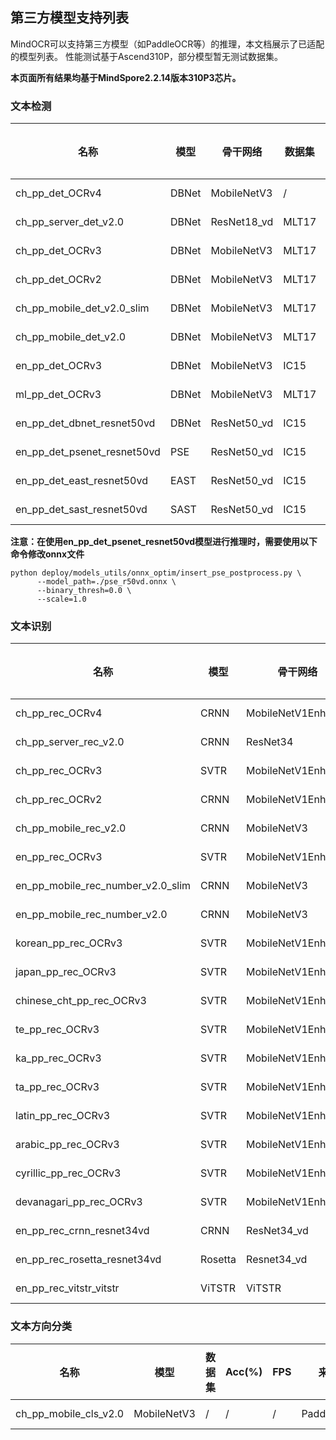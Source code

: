 ## 第三方模型支持列表

MindOCR可以支持第三方模型（如PaddleOCR等）的推理，本文档展示了已适配的模型列表。 性能测试基于Ascend310P，部分模型暂无测试数据集。

**本页面所有结果均基于MindSpore2.2.14版本310P3芯片。**

### 文本检测

| 名称 | 模型 | 骨干网络 | 数据集 | F-score(%) | FPS | 来源 | 配置文件 | 下载 | 参考链接 | ONNX | Data Shape (NCHW) | Lite convert config txt                                                                                                    |
|---|---|---|---|---|---|---|---|---|---|---|-------------------|----------------------------------------------------------------------------------------------------------------------------|
| ch_pp_det_OCRv4 | DBNet | MobileNetV3 | / | /          | /     | PaddleOCR | [yaml](https://github.com/mindspore-lab/mindocr/tree/main/deploy/py_infer/src/configs/det/ppocr/ch_PP-OCRv4_det_cml.yaml) | [infer model](https://paddleocr.bj.bcebos.com/PP-OCRv4/chinese/ch_PP-OCRv4_det_infer.tar) | [ch_PP-OCRv4_det](https://github.com/PaddlePaddle/PaddleOCR/blob/release/2.7/doc/doc_ch/PP-OCRv4_introduction.md) | [onnx](https://download-mindspore.osinfra.cn/toolkits/mindocr/ppocr/det/dbnet/ch_pp_det_OCRv4.onnx) | (-1,3,-1,-1)      | [config txt](https://download-mindspore.osinfra.cn/toolkits/mindocr/ppocr/det/dbnet/ch_pp_det_OCRv4_config.txt)            |
| ch_pp_server_det_v2.0 | DBNet | ResNet18_vd | MLT17 | 48.28      | 12.68 | PaddleOCR | [yaml](https://github.com/mindspore-lab/mindocr/tree/main/deploy/py_infer/src/configs/det/ppocr/ch_det_res18_db_v2.0.yaml) | [infer model](https://paddleocr.bj.bcebos.com/dygraph_v2.0/ch/ch_ppocr_server_v2.0_det_infer.tar) | [ch_ppocr_server_v2.0_det](https://github.com/PaddlePaddle/PaddleOCR/blob/release/2.6/doc/doc_en/models_list_en.md) | [onnx](https://download-mindspore.osinfra.cn/toolkits/mindocr/ppocr/det/dbnet/ch_pp_server_det_v2.0.onnx) | (1,3,736,1280)    | [config txt](https://download-mindspore.osinfra.cn/toolkits/mindocr/ppocr/det/dbnet/ch_pp_server_det_v2.0_config.txt)      |
| ch_pp_det_OCRv3 | DBNet | MobileNetV3 | MLT17 | 35.02      | 23.91 | PaddleOCR | [yaml](https://github.com/mindspore-lab/mindocr/tree/main/deploy/py_infer/src/configs/det/ppocr/ch_PP-OCRv3_det_cml.yaml) | [infer model](https://paddleocr.bj.bcebos.com/PP-OCRv3/chinese/ch_PP-OCRv3_det_infer.tar) | [ch_PP-OCRv3_det](https://github.com/PaddlePaddle/PaddleOCR/blob/release/2.6/doc/doc_en/models_list_en.md) | [onnx](https://download-mindspore.osinfra.cn/toolkits/mindocr/ppocr/det/dbnet/ch_pp_det_OCRv3.onnx) | (-1,3,-1,-1)      | [config txt](https://download-mindspore.osinfra.cn/toolkits/mindocr/ppocr/det/dbnet/ch_pp_det_OCRv3_config.txt)            |
| ch_pp_det_OCRv2 | DBNet | MobileNetV3 | MLT17 | 44.80      | 13.00 | PaddleOCR | [yaml](https://github.com/mindspore-lab/mindocr/tree/main/deploy/py_infer/src/configs/det/ppocr/ch_PP-OCRv2_det_cml.yaml) | [infer model](https://paddleocr.bj.bcebos.com/PP-OCRv2/chinese/ch_PP-OCRv2_det_infer.tar) | [ch_PP-OCRv2_det](https://github.com/PaddlePaddle/PaddleOCR/blob/release/2.6/doc/doc_en/models_list_en.md) | [onnx](https://download-mindspore.osinfra.cn/toolkits/mindocr/ppocr/det/dbnet/ch_pp_det_OCRv2.onnx) | (1,3,736,1280)    | [config txt](https://download-mindspore.osinfra.cn/toolkits/mindocr/ppocr/det/dbnet/ch_pp_det_OCRv2_config.txt)            |
| ch_pp_mobile_det_v2.0_slim | DBNet | MobileNetV3 | MLT17 | 33.48      | 12.36 | PaddleOCR | [yaml](https://github.com/mindspore-lab/mindocr/tree/main/deploy/py_infer/src/configs/det/ppocr/ch_det_mv3_db_v2.0.yaml) | [infer model](https://paddleocr.bj.bcebos.com/dygraph_v2.0/slim/ch_ppocr_mobile_v2.0_det_prune_infer.tar) | [ch_ppocr_mobile_slim_v2.0_det](https://github.com/PaddlePaddle/PaddleOCR/blob/release/2.6/doc/doc_en/models_list_en.md) | [onnx](https://download-mindspore.osinfra.cn/toolkits/mindocr/ppocr/det/dbnet/ch_pp_mobile_det_v2.0_slim.onnx)| (1,3,736,1280)    | [config txt](https://download-mindspore.osinfra.cn/toolkits/mindocr/ppocr/det/dbnet/ch_pp_mobile_det_v2.0_slim_config.txt) |
| ch_pp_mobile_det_v2.0 | DBNet | MobileNetV3 | MLT17 | 33.36      | 12.77 | PaddleOCR | [yaml](https://github.com/mindspore-lab/mindocr/tree/main/deploy/py_infer/src/configs/det/ppocr/ch_det_mv3_db_v2.0.yaml) | [infer model](https://paddleocr.bj.bcebos.com/dygraph_v2.0/ch/ch_ppocr_mobile_v2.0_det_infer.tar) | [ch_ppocr_mobile_v2.0_det](https://github.com/PaddlePaddle/PaddleOCR/blob/release/2.6/doc/doc_en/models_list_en.md) | [onnx](https://download-mindspore.osinfra.cn/toolkits/mindocr/ppocr/det/dbnet/ch_pp_mobile_det_v2.0.onnx) | (1,3,736,1280)    | [config txt](https://download-mindspore.osinfra.cn/toolkits/mindocr/ppocr/det/dbnet/ch_pp_mobile_det_v2.0_config.txt)      |
| en_pp_det_OCRv3 | DBNet | MobileNetV3 | IC15 | 43.73      | 40.53 | PaddleOCR | [yaml](https://github.com/mindspore-lab/mindocr/tree/main/deploy/py_infer/src/configs/det/ppocr/ch_PP-OCRv3_det_cml.yaml) | [infer model](https://paddleocr.bj.bcebos.com/PP-OCRv3/english/en_PP-OCRv3_det_infer.tar) | [en_PP-OCRv3_det](https://github.com/PaddlePaddle/PaddleOCR/blob/release/2.6/doc/doc_en/models_list_en.md) | [onnx](https://download-mindspore.osinfra.cn/toolkits/mindocr/ppocr/det/dbnet/en_PP-OCRv3_det_infer.onnx) | (-1,3,-1,-1)      | [config txt](https://download-mindspore.osinfra.cn/toolkits/mindocr/ppocr/det/dbnet/en_pp_det_OCRv3_config.txt)            |
| ml_pp_det_OCRv3 | DBNet | MobileNetV3 | MLT17 | 68.79      | 20.12 | PaddleOCR | [yaml](https://github.com/mindspore-lab/mindocr/tree/main/deploy/py_infer/src/configs/det/ppocr/ch_PP-OCRv3_det_cml.yaml) | [infer model](https://paddleocr.bj.bcebos.com/PP-OCRv3/multilingual/Multilingual_PP-OCRv3_det_infer.tar) | [ml_PP-OCRv3_det](https://github.com/PaddlePaddle/PaddleOCR/blob/release/2.6/doc/doc_en/models_list_en.md) | [onnx](https://download-mindspore.osinfra.cn/toolkits/mindocr/ppocr/det/dbnet/ml_pp_det_OCRv3.onnx) | (-1,3,-1,-1)      | [config txt](https://download-mindspore.osinfra.cn/toolkits/mindocr/ppocr/det/dbnet/ml_pp_det_OCRv3_config.txt)            |
| en_pp_det_dbnet_resnet50vd | DBNet | ResNet50_vd | IC15 | 79.25      | 23.71 | PaddleOCR | [yaml](https://github.com/mindspore-lab/mindocr/tree/main/deploy/py_infer/src/configs/det/ppocr/det_r50_vd_db.yaml) | [infer model](https://paddleocr.bj.bcebos.com/dygraph_v2.0/en/det_r50_vd_db_v2.0_infer.tar) | [DBNet](https://github.com/PaddlePaddle/PaddleOCR/blob/release/2.6/doc/doc_en/algorithm_det_db_en.md) | [onnx](https://download-mindspore.osinfra.cn/toolkits/mindocr/ppocr/det/dbnet/det_r50_vd_db_v2.0_infer.onnx) | (1,3,736,1280)    | [config txt](https://download-mindspore.osinfra.cn/toolkits/mindocr/ppocr/det/dbnet/en_pp_det_dbnet_resnet50vd_config.txt) |
| en_pp_det_psenet_resnet50vd | PSE | ResNet50_vd | IC15 | 82.01      | 10.22 | PaddleOCR | [yaml](https://github.com/mindspore-lab/mindocr/tree/main/deploy/py_infer/src/configs/det/ppocr/det_r50_vd_pse.yaml) | [train model](https://paddleocr.bj.bcebos.com/dygraph_v2.1/en_det/det_r50_vd_pse_v2.0_train.tar) | [PSE](https://github.com/PaddlePaddle/PaddleOCR/blob/release/2.6/doc/doc_en/algorithm_det_psenet_en.md) | [onnx](https://download-mindspore.osinfra.cn/toolkits/mindocr/ppocr/det/pse/en_pp_det_psenet_resnet50vd_pse_post_new.onnx) | (1,3,736,1280)    | [config txt](https://download-mindspore.osinfra.cn/toolkits/mindocr/ppocr/det/pse/en_pp_det_psenet_resnet50vd_config.txt)  |
| en_pp_det_east_resnet50vd | EAST | ResNet50_vd | IC15 | 84.80      | 23.32 | PaddleOCR | [yaml](https://github.com/mindspore-lab/mindocr/tree/main/deploy/py_infer/src/configs/det/ppocr/det_r50_vd_east.yaml) | [train model](https://paddleocr.bj.bcebos.com/dygraph_v2.0/en/det_r50_vd_east_v2.0_train.tar) | [EAST](https://github.com/PaddlePaddle/PaddleOCR/blob/release/2.6/doc/doc_en/algorithm_det_east_en.md) | [onnx](https://download-mindspore.osinfra.cn/toolkits/mindocr/ppocr/det/east/en_pp_det_east_resnet50vd.onnx) | (1,3,736,1280)    | [config txt](https://download-mindspore.osinfra.cn/toolkits/mindocr/ppocr/det/east/en_pp_det_east_resnet50vd_config.txt)   |
| en_pp_det_sast_resnet50vd | SAST | ResNet50_vd | IC15 | 86.28      | 17.45 | PaddleOCR | [yaml](https://github.com/mindspore-lab/mindocr/tree/main/deploy/py_infer/src/configs/det/ppocr/det_r50_vd_sast_icdar15.yaml) | [train model](https://paddleocr.bj.bcebos.com/dygraph_v2.0/en/det_r50_vd_sast_icdar15_v2.0_train.tar) | [SAST](https://github.com/PaddlePaddle/PaddleOCR/blob/release/2.6/doc/doc_en/algorithm_det_sast_en.md) | [onnx](https://download-mindspore.osinfra.cn/toolkits/mindocr/ppocr/det/sast/en_pp_det_sast_resnet50vd.onnx) | (1,3,-1,-1)       | [config txt](https://download-mindspore.osinfra.cn/toolkits/mindocr/ppocr/det/sast/en_pp_det_sast_resnet50vd_config.txt)   |

**注意：在使用en_pp_det_psenet_resnet50vd模型进行推理时，需要使用以下命令修改onnx文件**

```shell
python deploy/models_utils/onnx_optim/insert_pse_postprocess.py \
      --model_path=./pse_r50vd.onnx \
      --binary_thresh=0.0 \
      --scale=1.0
```

### 文本识别

| 名称 | 模型 | 骨干网络 | 数据集 | Acc(%) | FPS | 来源 | 字典文件 | 配置文件 | 下载 | 参考链接 | ONNX | Data Shape (NCHW) | Lite convert config txt |
|---|---|---|---|---|---|---|---|---|---|---|---|---|---|
| ch_pp_rec_OCRv4 | CRNN | MobileNetV1Enhance | /     | /      | 310.71 | PaddleOCR | [ppocr_keys_v1.txt](https://github.com/PaddlePaddle/PaddleOCR/blob/release/2.6/ppocr/utils/ppocr_keys_v1.txt) | [yaml](https://github.com/mindspore-lab/mindocr/tree/main/deploy/py_infer/src/configs/rec/ppocr/ch_PP-OCRv4_rec_distillation.yaml) | [infer model](https://paddleocr.bj.bcebos.com/PP-OCRv4/chinese/ch_PP-OCRv4_rec_infer.tar) | [ch_PP-OCRv4_rec](https://github.com/PaddlePaddle/PaddleOCR/blob/release/2.7/doc/doc_ch/PP-OCRv4_introduction.md) | [onnx](https://download-mindspore.osinfra.cn/toolkits/mindocr/ppocr/rec/crnn/ch_PP-OCRv4_rec_infer.onnx) | (1,3,32,100)      | [config txt](https://download-mindspore.osinfra.cn/toolkits/mindocr/ppocr/rec/crnn/ch_PP-OCRv4_rec_infer_config.txt)           |
| ch_pp_server_rec_v2.0 | CRNN | ResNet34 | /     | /      | 259.82 | PaddleOCR | [ppocr_keys_v1.txt](https://github.com/PaddlePaddle/PaddleOCR/blob/release/2.6/ppocr/utils/ppocr_keys_v1.txt) | [yaml](https://github.com/mindspore-lab/mindocr/tree/main/deploy/py_infer/src/configs/rec/ppocr/rec_chinese_common_v2.0.yaml) | [infer model](https://paddleocr.bj.bcebos.com/dygraph_v2.0/ch/ch_ppocr_server_v2.0_rec_infer.tar) | [ch_ppocr_server_v2.0_rec](https://github.com/PaddlePaddle/PaddleOCR/blob/release/2.6/doc/doc_en/models_list_en.md) | [onnx](https://download-mindspore.osinfra.cn/toolkits/mindocr/ppocr/rec/crnn/ch_ppocr_server_v2.0_rec_infer.onnx) | (1,3,32,100)      | [config txt](https://download-mindspore.osinfra.cn/toolkits/mindocr/ppocr/rec/crnn/ch_ppocr_server_v2.0_rec_infer_config.txt)        |
| ch_pp_rec_OCRv3 | SVTR | MobileNetV1Enhance | /     | /      | 430.02 | PaddleOCR | [ppocr_keys_v1.txt](https://github.com/PaddlePaddle/PaddleOCR/blob/release/2.6/ppocr/utils/ppocr_keys_v1.txt) | [yaml](https://github.com/mindspore-lab/mindocr/tree/main/deploy/py_infer/src/configs/rec/ppocr/ch_PP-OCRv3_rec_distillation.yaml) | [infer model](https://paddleocr.bj.bcebos.com/PP-OCRv3/chinese/ch_PP-OCRv3_rec_infer.tar) | [ch_PP-OCRv3_rec](https://github.com/PaddlePaddle/PaddleOCR/blob/release/2.6/doc/doc_en/models_list_en.md) | [onnx](https://download-mindspore.osinfra.cn/toolkits/mindocr/ppocr/rec/svtr/ch_PP-OCRv3_rec_infer.onnx) | (1,3,32,100)      | [config txt](https://download-mindspore.osinfra.cn/toolkits/mindocr/ppocr/rec/svtr/ch_PP-OCRv3_rec_infer_config.txt)                 |
| ch_pp_rec_OCRv2 | CRNN | MobileNetV1Enhance | /     | /      | 321.91 | PaddleOCR | [ppocr_keys_v1.txt](https://github.com/PaddlePaddle/PaddleOCR/blob/release/2.6/ppocr/utils/ppocr_keys_v1.txt) | [yaml](https://github.com/mindspore-lab/mindocr/tree/main/deploy/py_infer/src/configs/rec/ppocr/ch_PP-OCRv2_rec_distillation.yaml) | [infer model](https://paddleocr.bj.bcebos.com/PP-OCRv2/chinese/ch_PP-OCRv2_rec_infer.tar) | [ch_PP-OCRv2_rec](https://github.com/PaddlePaddle/PaddleOCR/blob/release/2.6/doc/doc_en/models_list_en.md) | [onnx](https://download-mindspore.osinfra.cn/toolkits/mindocr/ppocr/rec/crnn/ch_PP-OCRv2_rec_infer.onnx) | (1,3,32,100)      | [config txt](https://download-mindspore.osinfra.cn/toolkits/mindocr/ppocr/rec/crnn/ch_PP-OCRv2_rec_infer_config.txt)                 |
| ch_pp_mobile_rec_v2.0 | CRNN | MobileNetV3 | /     | /      | 278.21 | PaddleOCR | [ppocr_keys_v1.txt](https://github.com/PaddlePaddle/PaddleOCR/blob/release/2.6/ppocr/utils/ppocr_keys_v1.txt) | [yaml](https://github.com/mindspore-lab/mindocr/tree/main/deploy/py_infer/src/configs/rec/ppocr/rec_chinese_lite_v2.0.yaml) | [infer model](https://paddleocr.bj.bcebos.com/dygraph_v2.0/ch/ch_ppocr_mobile_v2.0_rec_infer.tar) | [ch_ppocr_mobile_v2.0_rec](https://github.com/PaddlePaddle/PaddleOCR/blob/release/2.6/doc/doc_en/models_list_en.md) | [onnx](https://download-mindspore.osinfra.cn/toolkits/mindocr/ppocr/rec/crnn/ch_ppocr_mobile_v2.0_rec_infer.onnx) | (1,3,32,100)      | [config txt](https://download-mindspore.osinfra.cn/toolkits/mindocr/ppocr/rec/crnn/ch_ppocr_mobile_v2.0_rec_infer_config.txt)        |
| en_pp_rec_OCRv3 | SVTR | MobileNetV1Enhance | IC15 | 49.83 | 580.88 | PaddleOCR | [en_dict.txt](https://github.com/PaddlePaddle/PaddleOCR/blob/release/2.6/ppocr/utils/en_dict.txt) | [yaml](https://github.com/mindspore-lab/mindocr/tree/main/deploy/py_infer/src/configs/rec/ppocr/en_PP-OCRv3_rec.yaml) | [infer model](https://paddleocr.bj.bcebos.com/PP-OCRv3/english/en_PP-OCRv3_rec_infer.tar) | [en_PP-OCRv3_rec](https://github.com/PaddlePaddle/PaddleOCR/blob/release/2.6/doc/doc_en/models_list_en.md) | [onnx](https://download-mindspore.osinfra.cn/toolkits/mindocr/ppocr/rec/svtr/en_PP-OCRv3_rec_infer.onnx) | (1,3,32,100)      | [config txt](https://download-mindspore.osinfra.cn/toolkits/mindocr/ppocr/rec/svtr/en_PP-OCRv3_rec_infer_config.txt)                 |
| en_pp_mobile_rec_number_v2.0_slim | CRNN | MobileNetV3 | /     | /      | 229.21 | PaddleOCR | [en_dict.txt](https://github.com/PaddlePaddle/PaddleOCR/blob/release/2.6/ppocr/utils/en_dict.txt) | [yaml](https://github.com/mindspore-lab/mindocr/tree/main/deploy/py_infer/src/configs/rec/ppocr/rec_en_number_lite.yaml) | [infer model](https://paddleocr.bj.bcebos.com/dygraph_v2.0/en/en_number_mobile_v2.0_rec_slim_infer.tar) | [en_number_mobile_slim_v2.0_rec](https://github.com/PaddlePaddle/PaddleOCR/blob/release/2.6/doc/doc_en/models_list_en.md) | [onnx](https://download-mindspore.osinfra.cn/toolkits/mindocr/ppocr/rec/crnn/en_number_mobile_v2.0_rec_slim_infer.onnx) | (1,3,32,320)      | [config txt](https://download-mindspore.osinfra.cn/toolkits/mindocr/ppocr/rec/crnn/en_number_mobile_v2.0_rec_slim_infer_config.txt)  |
| en_pp_mobile_rec_number_v2.0 | CRNN | MobileNetV3 | IC15 | 46.08 | 228.97 | PaddleOCR | [en_dict.txt](https://github.com/PaddlePaddle/PaddleOCR/blob/release/2.6/ppocr/utils/en_dict.txt) | [yaml](https://github.com/mindspore-lab/mindocr/tree/main/deploy/py_infer/src/configs/rec/ppocr/rec_en_number_lite.yaml) | [infer model](https://paddleocr.bj.bcebos.com/dygraph_v2.0/multilingual/en_number_mobile_v2.0_rec_infer.tar) | [en_number_mobile_v2.0_rec](https://github.com/PaddlePaddle/PaddleOCR/blob/release/2.6/doc/doc_en/models_list_en.md) | [onnx](https://download-mindspore.osinfra.cn/toolkits/mindocr/ppocr/rec/crnn/en_number_mobile_v2.0_rec_infer.onnx) | (1,3,32,320)      | [config txt](https://download-mindspore.osinfra.cn/toolkits/mindocr/ppocr/rec/crnn/en_number_mobile_v2.0_rec_infer_config.txt)       |
| korean_pp_rec_OCRv3 | SVTR | MobileNetV1Enhance | /     | /      | 511.92 | PaddleOCR | [korean_dict.txt](https://github.com/PaddlePaddle/PaddleOCR/blob/release/2.6/ppocr/utils/dict/korean_dict.txt) | [yaml](https://github.com/mindspore-lab/mindocr/tree/main/deploy/py_infer/src/configs/rec/ppocr/korean_PP-OCRv3_rec.yaml) | [infer model](https://paddleocr.bj.bcebos.com/PP-OCRv3/multilingual/korean_PP-OCRv3_rec_infer.tar) | [korean_PP-OCRv3_rec](https://github.com/PaddlePaddle/PaddleOCR/blob/release/2.6/doc/doc_en/models_list_en.md) | [onnx](https://download-mindspore.osinfra.cn/toolkits/mindocr/ppocr/rec/svtr/korean_PP-OCRv3_rec_infer.onnx) | (1,3,32,100)      | [config txt](https://download-mindspore.osinfra.cn/toolkits/mindocr/ppocr/rec/svtr/korean_PP-OCRv3_rec_infer_config.txt)             |
| japan_pp_rec_OCRv3 | SVTR | MobileNetV1Enhance | /     | /      | 477.32 | PaddleOCR | [japan_dict.txt](https://github.com/PaddlePaddle/PaddleOCR/blob/release/2.6/ppocr/utils/dict/japan_dict.txt) | [yaml](https://github.com/mindspore-lab/mindocr/tree/main/deploy/py_infer/src/configs/rec/ppocr/japan_PP-OCRv3_rec.yaml) | [infer model](https://paddleocr.bj.bcebos.com/PP-OCRv3/multilingual/japan_PP-OCRv3_rec_infer.tar) | [japan_PP-OCRv3_rec](https://github.com/PaddlePaddle/PaddleOCR/blob/release/2.6/doc/doc_en/models_list_en.md) | [onnx](https://download-mindspore.osinfra.cn/toolkits/mindocr/ppocr/rec/svtr/japan_PP-OCRv3_rec_infer.onnx) | (1,3,32,100)      | [config txt](https://download-mindspore.osinfra.cn/toolkits/mindocr/ppocr/rec/svtr/japan_PP-OCRv3_rec_infer_config.txt)              |
| chinese_cht_pp_rec_OCRv3 | SVTR | MobileNetV1Enhance | /     | /      | 390.15 | PaddleOCR | [chinese_cht_dict.txt](https://github.com/PaddlePaddle/PaddleOCR/blob/release/2.6/ppocr/utils/dict/chinese_cht_dict.txt) | [yaml](https://github.com/mindspore-lab/mindocr/tree/main/deploy/py_infer/src/configs/rec/ppocr/chinese_cht_PP-OCRv3_rec.yaml) | [infer model](https://paddleocr.bj.bcebos.com/PP-OCRv3/multilingual/chinese_cht_PP-OCRv3_rec_infer.tar) | [chinese_cht_PP-OCRv3_rec](https://github.com/PaddlePaddle/PaddleOCR/blob/release/2.6/doc/doc_en/models_list_en.md) | [onnx](https://download-mindspore.osinfra.cn/toolkits/mindocr/ppocr/rec/svtr/chinese_cht_PP-OCRv3_rec_infer.onnx) | (1,3,32,100)      | [config txt](https://download-mindspore.osinfra.cn/toolkits/mindocr/ppocr/rec/svtr/chinese_cht_PP-OCRv3_rec_infer_config.txt)        |
| te_pp_rec_OCRv3 | SVTR | MobileNetV1Enhance | /     | /      | 582.82 | PaddleOCR | [te_dict.txt](https://github.com/PaddlePaddle/PaddleOCR/blob/release/2.6/ppocr/utils/dict/te_dict.txt) | [yaml](https://github.com/mindspore-lab/mindocr/tree/main/deploy/py_infer/src/configs/rec/ppocr/te_PP-OCRv3_rec.yaml) | [infer model](https://paddleocr.bj.bcebos.com/PP-OCRv3/multilingual/te_PP-OCRv3_rec_infer.tar) | [te_PP-OCRv3_rec](https://github.com/PaddlePaddle/PaddleOCR/blob/release/2.6/doc/doc_en/models_list_en.md) | [onnx](https://download-mindspore.osinfra.cn/toolkits/mindocr/ppocr/rec/svtr/te_PP-OCRv3_rec_infer.onnx) | (1,3,32,100)      | [config txt](https://download-mindspore.osinfra.cn/toolkits/mindocr/ppocr/rec/svtr/te_PP-OCRv3_rec_infer_config.txt)                 |
| ka_pp_rec_OCRv3 | SVTR | MobileNetV1Enhance | /     | /      | 589.41 | PaddleOCR | [ka_dict.txt](https://github.com/PaddlePaddle/PaddleOCR/blob/release/2.6/ppocr/utils/dict/ka_dict.txt) | [yaml](https://github.com/mindspore-lab/mindocr/tree/main/deploy/py_infer/src/configs/rec/ppocr/ka_PP-OCRv3_rec.yaml) | [infer model](https://paddleocr.bj.bcebos.com/PP-OCRv3/multilingual/ka_PP-OCRv3_rec_infer.tar) | [ka_PP-OCRv3_rec](https://github.com/PaddlePaddle/PaddleOCR/blob/release/2.6/doc/doc_en/models_list_en.md) | [onnx](https://download-mindspore.osinfra.cn/toolkits/mindocr/ppocr/rec/svtr/ka_PP-OCRv3_rec_infer.onnx) | (1,3,32,100)      | [config txt](https://download-mindspore.osinfra.cn/toolkits/mindocr/ppocr/rec/svtr/ka_PP-OCRv3_rec_infer_config.txt)                 |
| ta_pp_rec_OCRv3 | SVTR | MobileNetV1Enhance | /     | /      | 587.30 | PaddleOCR | [ta_dict.txt](https://github.com/PaddlePaddle/PaddleOCR/blob/release/2.6/ppocr/utils/dict/ta_dict.txt) | [yaml](https://github.com/mindspore-lab/mindocr/tree/main/deploy/py_infer/src/configs/rec/ppocr/ta_PP-OCRv3_rec.yaml) | [infer model](https://paddleocr.bj.bcebos.com/PP-OCRv3/multilingual/ta_PP-OCRv3_rec_infer.tar) | [ta_PP-OCRv3_rec](https://github.com/PaddlePaddle/PaddleOCR/blob/release/2.6/doc/doc_en/models_list_en.md) | [onnx](https://download-mindspore.osinfra.cn/toolkits/mindocr/ppocr/rec/svtr/ta_PP-OCRv3_rec_infer.onnx) | (1,3,32,100)      | [config txt](https://download-mindspore.osinfra.cn/toolkits/mindocr/ppocr/rec/svtr/ta_PP-OCRv3_rec_infer_config.txt)                 |
| latin_pp_rec_OCRv3 | SVTR | MobileNetV1Enhance | /     | /      | 584.57 | PaddleOCR | [latin_dict.txt](https://github.com/PaddlePaddle/PaddleOCR/blob/release/2.6/ppocr/utils/dict/latin_dict.txt) | [yaml](https://github.com/mindspore-lab/mindocr/tree/main/deploy/py_infer/src/configs/rec/ppocr/latin_PP-OCRv3_rec.yaml) | [infer model](https://paddleocr.bj.bcebos.com/PP-OCRv3/multilingual/latin_PP-OCRv3_rec_infer.tar) | [latin_PP-OCRv3_rec](https://github.com/PaddlePaddle/PaddleOCR/blob/release/2.6/doc/doc_en/models_list_en.md) | [onnx](https://download-mindspore.osinfra.cn/toolkits/mindocr/ppocr/rec/svtr/latin_PP-OCRv3_rec_infer.onnx) | (1,3,32,100)      | [config txt](https://download-mindspore.osinfra.cn/toolkits/mindocr/ppocr/rec/svtr/latin_PP-OCRv3_rec_infer_config.txt)              |
| arabic_pp_rec_OCRv3 | SVTR | MobileNetV1Enhance | /     | /      | 578.28 | PaddleOCR | [arabic_dict.txt](https://github.com/PaddlePaddle/PaddleOCR/blob/release/2.6/ppocr/utils/dict/arabic_dict.txt) | [yaml](https://github.com/mindspore-lab/mindocr/tree/main/deploy/py_infer/src/configs/rec/ppocr/arabic_PP-OCRv3_rec.yaml) | [infer model](https://paddleocr.bj.bcebos.com/PP-OCRv3/multilingual/arabic_PP-OCRv3_rec_infer.tar) | [arabic_PP-OCRv3_rec](https://github.com/PaddlePaddle/PaddleOCR/blob/release/2.6/doc/doc_en/models_list_en.md) | [onnx](https://download-mindspore.osinfra.cn/toolkits/mindocr/ppocr/rec/svtr/arabic_PP-OCRv3_rec_infer.onnx) | (1,3,32,100)      | [config txt](https://download-mindspore.osinfra.cn/toolkits/mindocr/ppocr/rec/svtr/arabic_PP-OCRv3_rec_infer_config.txt)             |
| cyrillic_pp_rec_OCRv3 | SVTR | MobileNetV1Enhance | /     | /      | 573.57 | PaddleOCR | [cyrillic_dict.txt](https://github.com/PaddlePaddle/PaddleOCR/blob/release/2.6/ppocr/utils/dict/cyrillic_dict.txt) | [yaml](https://github.com/mindspore-lab/mindocr/tree/main/deploy/py_infer/src/configs/rec/ppocr/cyrillic_PP-OCRv3_rec.yaml) | [infer model](https://paddleocr.bj.bcebos.com/PP-OCRv3/multilingual/cyrillic_PP-OCRv3_rec_infer.tar) | [cyrillic_PP-OCRv3_rec](https://github.com/PaddlePaddle/PaddleOCR/blob/release/2.6/doc/doc_en/models_list_en.md) | [onnx](https://download-mindspore.osinfra.cn/toolkits/mindocr/ppocr/rec/svtr/cyrillic_PP-OCRv3_rec_infer.onnx) | (1,3,32,100)      | [config txt](https://download-mindspore.osinfra.cn/toolkits/mindocr/ppocr/rec/svtr/cyrillic_PP-OCRv3_rec_infer_config.txt)           |
| devanagari_pp_rec_OCRv3 | SVTR | MobileNetV1Enhance | /     | /      | 589.43 | PaddleOCR | [devanagari_dict.txt](https://github.com/PaddlePaddle/PaddleOCR/blob/release/2.6/ppocr/utils/dict/devanagari_dict.txt) | [yaml](https://github.com/mindspore-lab/mindocr/tree/main/deploy/py_infer/src/configs/rec/ppocr/devanagari_PP-OCRv3_rec.yaml) | [infer model](https://paddleocr.bj.bcebos.com/PP-OCRv3/multilingual/devanagari_PP-OCRv3_rec_infer.tar) | [devanagari_PP-OCRv3_rec](https://github.com/PaddlePaddle/PaddleOCR/blob/release/2.6/doc/doc_en/models_list_en.md) | [onnx](https://download-mindspore.osinfra.cn/toolkits/mindocr/ppocr/rec/svtr/devanagari_PP-OCRv3_rec_infer.onnx) | (1,3,32,100)      | [config txt](https://download-mindspore.osinfra.cn/toolkits/mindocr/ppocr/rec/svtr/devanagari_PP-OCRv3_rec_infer_config.txt)         |
| en_pp_rec_crnn_resnet34vd | CRNN | ResNet34_vd | IC15  | 66.35  | 392.97 | PaddleOCR | [ic15_dict.txt](https://github.com/PaddlePaddle/PaddleOCR/blob/release/2.6/ppocr/utils/ic15_dict.txt) | [yaml](https://github.com/mindspore-lab/mindocr/tree/main/deploy/py_infer/src/configs/rec/ppocr/rec_r34_vd_none_bilstm_ctc.yaml) | [infer model](https://paddleocr.bj.bcebos.com/dygraph_v2.0/en/rec_r34_vd_none_bilstm_ctc_v2.0_infer.tar) | [CRNN](https://github.com/PaddlePaddle/PaddleOCR/blob/release/2.6rc/doc/doc_en/algorithm_rec_crnn_en.md) | [onnx](https://download-mindspore.osinfra.cn/toolkits/mindocr/ppocr/rec/crnn/en_pp_rec_crnn_resnet34vd_infer.onnx) | (1,3,32,160)      | [config txt](https://download-mindspore.osinfra.cn/toolkits/mindocr/ppocr/rec/crnn/en_pp_rec_crnn_resnet34vd_infer_config.txt)       |
| en_pp_rec_rosetta_resnet34vd | Rosetta | Resnet34_vd | IC15  | 64.52  | 487.68 | PaddleOCR | [ic15_dict.txt](https://github.com/PaddlePaddle/PaddleOCR/blob/release/2.6/ppocr/utils/ic15_dict.txt) | [yaml](https://github.com/mindspore-lab/mindocr/tree/main/deploy/py_infer/src/configs/rec/ppocr/rec_r34_vd_none_none_ctc.yaml) | [infer model](https://paddleocr.bj.bcebos.com/dygraph_v2.0/en/rec_r34_vd_none_none_ctc_v2.0_infer.tar) | [Rosetta](https://github.com/PaddlePaddle/PaddleOCR/blob/release/2.6/doc/doc_en/algorithm_rec_rosetta_en.md) | [onnx](https://download-mindspore.osinfra.cn/toolkits/mindocr/ppocr/rec/rosetta/en_pp_rec_rosetta_resnet34vd_infer.onnx) | (1,3,32,160)      | [config txt](https://download-mindspore.osinfra.cn/toolkits/mindocr/ppocr/rec/rosetta/en_pp_rec_rosetta_resnet34vd_infer_config.txt) |
| en_pp_rec_vitstr_vitstr | ViTSTR | ViTSTR | IC15  | 68.42  | 336.53 | PaddleOCR | [EN_symbol_dict.txt](https://github.com/PaddlePaddle/PaddleOCR/blob/release/2.6/ppocr/utils/EN_symbol_dict.txt) | [yaml](https://github.com/mindspore-lab/mindocr/tree/main/deploy/py_infer/src/configs/rec/ppocr/rec_vitstr_none_ce.yaml) | [train model](https://paddleocr.bj.bcebos.com/rec_vitstr_none_ce_train.tar) | [ViTSTR](https://github.com/PaddlePaddle/PaddleOCR/blob/release/2.6/doc/doc_en/algorithm_rec_vitstr_en.md) | [onnx](https://download-mindspore.osinfra.cn/toolkits/mindocr/ppocr/rec/vitstr/rec_vitstr_infer.onnx) | (1,1,224,224)     | [config txt](https://download-mindspore.osinfra.cn/toolkits/mindocr/ppocr/rec/vitstr/rec_vitstr_infer_config.txt) |

### 文本方向分类

| 名称 | 模型 | 数据集 | Acc(%) | FPS | 来源 | 配置文件 | 下载 | 参考链接 | ONNX | Data Shape (NCHW) | Lite convert config txt |
|---|---|---|---|---|---|---|---|---|---|-------------------|---|
| ch_pp_mobile_cls_v2.0 | MobileNetV3 | / | / | / | PaddleOCR | [yaml](https://github.com/mindspore-lab/mindocr/tree/main/deploy/py_infer/src/configs/cls/ppocr/cls_mv3.yaml) | [infer model](https://paddleocr.bj.bcebos.com/dygraph_v2.0/ch/ch_ppocr_mobile_v2.0_cls_infer.tar) | [ch_ppocr_mobile_v2.0_cls](https://github.com/PaddlePaddle/PaddleOCR/blob/release/2.6/doc/doc_en/models_list_en.md) | [onnx](https://download-mindspore.osinfra.cn/toolkits/mindocr/ppocr/cls/mobilenetv3/ch_pp_mobile_cls_v2.0.onnx) | (1,3,48,192)      | [config txt](https://download-mindspore.osinfra.cn/toolkits/mindocr/ppocr/cls/mobilenetv3/ch_pp_mobile_cls_v2.0_config.txt) |
